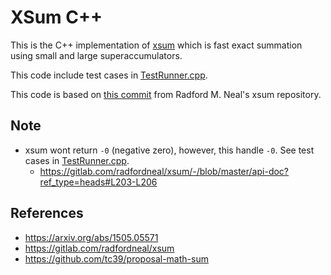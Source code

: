 # XSum C++

This is the C++ implementation of [xsum](https://arxiv.org/abs/1505.05571) which is
fast exact summation using small and large superaccumulators.

This code include test cases in [TestRunner.cpp](./TestRunner.cpp).

This code is based on [this commit](https://gitlab.com/radfordneal/xsum/-/commit/b766b3e104cdbd6769c8df033fb430700fce32dd)
from Radford M. Neal's xsum repository.

## Note

- xsum wont return `-0` (negative zero), however, this handle `-0`. See test cases in [TestRunner.cpp](./TestRunner.cpp).
  - https://gitlab.com/radfordneal/xsum/-/blob/master/api-doc?ref_type=heads#L203-L206

## References

- https://arxiv.org/abs/1505.05571
- https://gitlab.com/radfordneal/xsum
- https://github.com/tc39/proposal-math-sum
